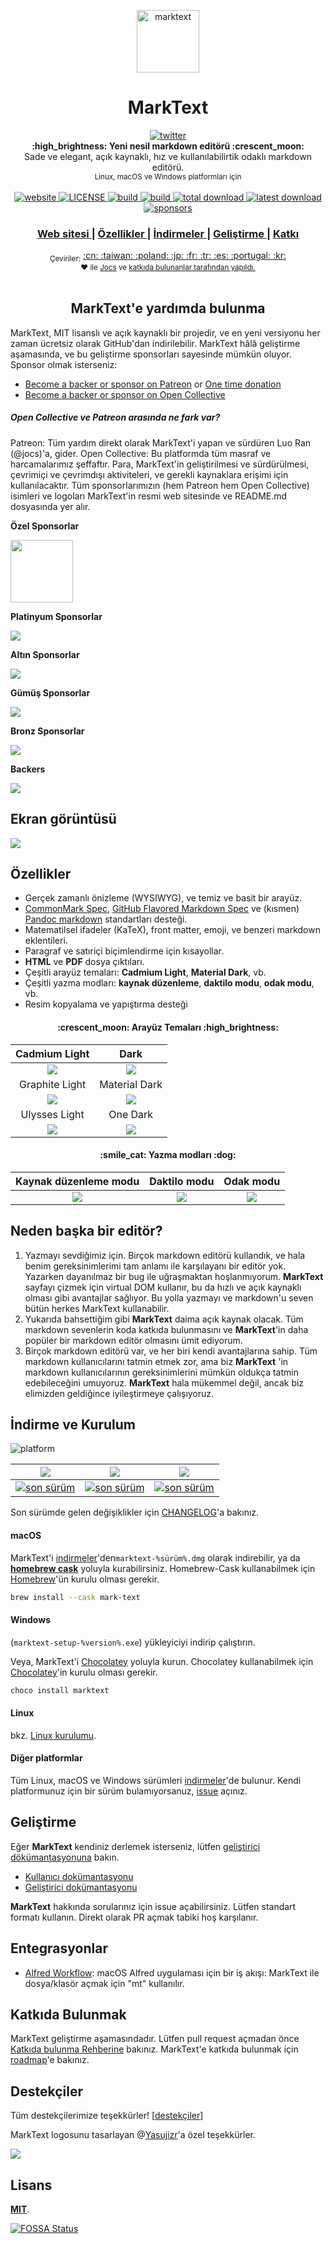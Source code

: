 <p align="center"><img src="../../static/logo-small.png" alt="marktext" width="100" height="100"></p>

<h1 align="center">MarkText</h1>

<div align="center">
  <a href="https://twitter.com/intent/tweet?via=marktextme&url=https://github.com/marktext/marktext/&text=Uygulama%20için%20ne%20demek%20istersiniz?&hashtags=happyMarkText">
    <img src="https://img.shields.io/twitter/url/https/github.com/marktext/marktext.svg?style=for-the-badge" alt="twitter">
  </a>
</div>
<div align="center">
  <strong>:high_brightness: Yeni nesil markdown editörü :crescent_moon:</strong><br>
  Sade ve elegant, açık kaynaklı, hız ve kullanılabilirtik odaklı markdown editörü.<br>
  <sub>Linux, macOS ve Windows platformları için</sub>
</div>

<br>

<div align="center">
  <!-- Version -->
  <a href="https://marktext.github.io/website">
    <img src="https://badge.fury.io/gh/jocs%2Fmarktext.svg" alt="website">
  </a>
  <!-- License -->
  <a href="LICENSE">
    <img src="https://img.shields.io/github/license/marktext/marktext.svg" alt="LICENSE">
  </a>
  <!-- Build Status -->
  <a href="https://travis-ci.org/marktext/marktext/">
    <img src="https://travis-ci.org/marktext/marktext.svg?branch=master" alt="build">
  </a>
  <a href="https://ci.appveyor.com/project/marktext/marktext/branch/master">
    <img src="https://ci.appveyor.com/api/projects/status/l4gxgydj0i95hmxg/branch/master?svg=true" alt="build">
  </a>
  <!-- Downloads total -->
  <a href="https://github.com/marktext/marktext/releases">
    <img src="https://img.shields.io/github/downloads/marktext/marktext/total.svg" alt="total download">
  </a>
  <!-- Downloads latest release -->
  <a href="https://github.com/marktext/marktext/releases/latest">
    <img src="https://img.shields.io/github/downloads/marktext/marktext/v0.17.0/total.svg" alt="latest download">
  </a>
  <!-- sponsors -->
  <a href="https://opencollective.com/marktext">
    <img src="https://opencollective.com/marktext/tiers/silver-sponsors/badge.svg?label=SilverSponsors&color=brightgreen" alt="sponsors">
  </a>
</div>

<div align="center">
  <h3>
    <a href="https://marktext.app">
      Web sitesi
    </a>
     <span> | </span>
    <a href="https://github.com/marktext/marktext#features">
      Özellikler
    </a>
    <span> | </span>
    <a href="https://github.com/marktext/marktext#download-and-installation">
      İndirmeler
    </a>
    <span> | </span>
    <a href="https://github.com/marktext/marktext#development">
      Geliştirme
    </a>
    <span> | </span>
    <a href="https://github.com/marktext/marktext#contribution">
      Katkı
    </a>
  </h3>
</div>

<div align="center">
  <sub>Çeviriler:</sub>
  <a href="zh_cn.md#readme">
    <span>:cn:</span>
  </a>
  <a href="zh_tw.md#readme">
    <span>:taiwan:</span>
  </a>
  <a href="pl.md#readme">
    <span>:poland:</span>
  </a>
  <a href="ja.md#readme">
    <span>:jp:</span>
  </a>
  <a href="french.md#readme">
    <span>:fr:</span>
  </a>
  <a href="tr.md#readme">
    <span>:tr:</span>
  </a>
  <a href="spanish.md#readme">
    <span>:es:</span>
  </a>
  <a href="pt.md#readme">
    <span>:portugal:</span>
  </a>
  <a href="ko.md#readme">
    <span>:kr:</span>
  </a>
</div>

<div align="center">
  <sub>❤︎ ile
    <a href="https://github.com/Jocs">Jocs</a> ve
    <a href="https://github.com/marktext/marktext/graphs/contributors">
      katkıda bulunanlar tarafından yapıldı.
    </a>
  </sub>
</div>

<br />

<h2 align="center">MarkText'e yardımda bulunma</h2>

MarkText, MIT lisanslı  ve açık kaynaklı bir projedir, ve en yeni versiyonu her zaman ücretsiz olarak GitHub'dan indirilebilir. MarkText hâlâ geliştirme aşamasında, ve bu geliştirme sponsorları sayesinde mümkün oluyor. Sponsor olmak isterseniz:

- [Become a backer or sponsor on Patreon](https://www.patreon.com/ranluo) or [One time donation](https://github.com/Jocs/sponsor.me)
- [Become a backer or sponsor on Open Collective](https://opencollective.com/marktext)

##### Open Collective ve Patreon arasında ne fark var?

Patreon: Tüm yardım direkt olarak MarkText'i yapan ve sürdüren Luo Ran (@jocs)'a, gider.
Open Collective: Bu platformda tüm masraf ve harcamalarımız şeffaftır. Para, MarkText'in geliştirilmesi ve sürdürülmesi, çevrimiçi ve çevrimdışı aktiviteleri, ve gerekli kaynaklara erişimi için kullanılacaktır.
Tüm sponsorlarımızın (hem Patreon hem Open Collective) isimleri ve logoları MarkText'in resmi web sitesinde ve README.md dosyasında yer alır.

**Özel Sponsorlar**

<a href="https://www.dogedoge.com/">
 <img src="https://www.dogedoge.com/assets/new_logo.min.png" width="100" height="100">
</a>

**Platinyum Sponsorlar**

<a href="https://opencollective.com/marktext#platinum-sponsors">
 <img src="https://opencollective.com/marktext/tiers/platinum-sponsors.svg?avatarHeight=36&width=600">
</a>

**Altın Sponsorlar**

<a href="https://opencollective.com/marktext#platinum-sponsors">
  <img src="https://opencollective.com/marktext/tiers/gold-sponsors.svg?avatarHeight=36&width=600">
</a>

**Gümüş Sponsorlar**

<a href="https://opencollective.com/marktext#platinum-sponsors">
  <img src="https://opencollective.com/marktext/tiers/silver-sponsors.svg?avatarHeight=36&width=600">
</a>

**Bronz Sponsorlar**

<a href="https://opencollective.com/marktext#platinum-sponsors">
  <img src="https://opencollective.com/marktext/tiers/bronze-sponsors.svg?avatarHeight=36&width=600">
</a>

**Backers**

<a href="https://opencollective.com/marktext#backers">
  <img src="https://opencollective.com/marktext/tiers/backer.svg?avatarHeight=36&width=600">
</a>

## Ekran görüntüsü

![](../marktext.png?raw=true)

## Özellikler

- Gerçek zamanlı önizleme (WYSIWYG), ve temiz ve basit bir arayüz.
- [CommonMark Spec](https://spec.commonmark.org/0.29/), [GitHub Flavored Markdown Spec](https://github.github.com/gfm/) ve (kısmen) [Pandoc markdown](https://pandoc.org/MANUAL.html#pandocs-markdown) standartları desteği.
- Matematilsel ifadeler (KaTeX), front matter, emoji, ve benzeri markdown eklentileri.
- Paragraf ve satıriçi biçimlendirme için kısayollar.
- **HTML** ve **PDF** dosya çıktıları.
- Çeşitli arayüz temaları: **Cadmium Light**, **Material Dark**, vb.
- Çeşitli yazma modları: **kaynak düzenleme**, **daktilo modu**, **odak modu**, vb.
- Resim kopyalama ve yapıştırma desteği

<h4 align="center">:crescent_moon: Arayüz Temaları :high_brightness:</h4>

| Cadmium Light                                     | Dark                                            |
|:-------------------------------------------------:|:-----------------------------------------------:|
| ![](../themeImages/cadmium-light.png?raw=true)  | ![](../../docs/themeImages/dark.png?raw=true)         |
| Graphite Light                                    | Material Dark                                   |
| ![](../themeImages/graphite-light.png?raw=true) | ![](../../docs/themeImages/materal-dark.png?raw=true) |
| Ulysses Light                                     | One Dark                                        |
| ![](../themeImages/ulysses-light.png?raw=true)  | ![](../../docs/themeImages/one-dark.png?raw=true)     |

<h4 align="center">:smile_cat: Yazma modları :dog:</h4>

| Kaynak düzenleme modu | Daktilo modu             | Odak modu           |
|:---------------------:|:------------------------:|:-------------------:|
| ![](../source.gif)  | ![](../typewriter.gif) | ![](../focus.gif) |

## Neden başka bir editör?

1. Yazmayı sevdiğimiz için. Birçok markdown editörü kullandık, ve hala benim gereksinimlerimi tam anlamı ile karşılayanı bir editör yok. Yazarken dayanılmaz bir bug ile uğraşmaktan hoşlanmıyorum. **MarkText** sayfayı çizmek için virtual DOM kullanır, bu da hızlı ve açık kaynaklı olması gibi avantajlar sağlıyor. Bu yolla yazmayı ve markdown'u seven bütün herkes MarkText kullanabilir.
2. Yukarıda bahsettiğim gibi **MarkText** daima açık kaynak olacak. Tüm markdown sevenlerin koda katkıda bulunmasını ve **MarkText**'in daha popüler bir markdown editör olmasını ümit ediyorum.
3. Birçok markdown editörü var, ve her biri kendi avantajlarına sahip. Tüm markdown kullanıcılarını tatmin etmek zor, ama biz **MarkText** 'in markdown kullanıcılarının gereksinimlerini mümkün oldukça tatmin edebileceğini umuyoruz. **MarkText** hala mükemmel değil, ancak biz elimizden geldiğince iyileştirmeye çalışıyoruz.

## İndirme ve Kurulum

![platform](https://img.shields.io/static/v1.svg?label=Platform&message=Linux-64%20|%20macOS-64%20|%20Win-32%20|%20Win-64&style=for-the-badge)

| ![](https://raw.githubusercontent.com/wiki/ryanoasis/nerd-fonts/screenshots/v1.0.x/mac-pass-sm.png)                                                                                                  | ![](https://raw.githubusercontent.com/wiki/ryanoasis/nerd-fonts/screenshots/v1.0.x/windows-pass-sm.png)                                                                                                          | ![](https://raw.githubusercontent.com/wiki/ryanoasis/nerd-fonts/screenshots/v1.0.x/linux-pass-sm.png)                                                                                                                        |
|:----------------------------------------------------------------------------------------------------------------------------------------------------------------------------------------------------:|:----------------------------------------------------------------------------------------------------------------------------------------------------------------------------------------------------------------:|:----------------------------------------------------------------------------------------------------------------------------------------------------------------------------------------------------------------------------:|
| [![son sürüm](https://img.shields.io/github/downloads/marktext/marktext/latest/marktext-x64.dmg.svg)](https://github.com/marktext/marktext/releases/download/v0.17.0/marktext-x64.dmg) | [![son sürüm](https://img.shields.io/github/downloads/marktext/marktext/latest/marktext-setup.exe.svg)](https://github.com/marktext/marktext/releases/download/v0.17.0/marktext-setup.exe) | [![son sürüm](https://img.shields.io/github/downloads/marktext/marktext/latest/marktext-x86_64.AppImage.svg)](https://github.com/marktext/marktext/releases/download/v0.17.0/marktext-x86_64.AppImage) |

Son sürümde gelen değişiklikler için [CHANGELOG](.github/CHANGELOG.md)'a bakınız.

#### macOS

MarkText'i [indirmeler](https://github.com/marktext/marktext/releases/latest)'den`marktext-%sürüm%.dmg` olarak  indirebilir, ya da [**homebrew cask**](https://github.com/caskroom/homebrew-cask) yoluyla kurabilirsiniz. Homebrew-Cask kullanabilmek için [Homebrew](https://brew.sh/)'ün kurulu olması gerekir.

```bash
brew install --cask mark-text
```

#### Windows

(`marktext-setup-%version%.exe`) yükleyiciyi indirip çalıştırın.

Veya, MarkText'i [Chocolatey](https://chocolatey.org/) yoluyla kurun. Chocolatey kullanabilmek için [Chocolatey](https://chocolatey.org/install)'in kurulu olması gerekir.

```bash
choco install marktext
```

#### Linux

bkz. [Linux kurulumu](../LINUX.md).

#### Diğer platformlar

Tüm Linux, macOS ve Windows sürümleri [indirmeler](https://github.com/marktext/marktext/releases/latest)'de bulunur. Kendi platformunuz için bir sürüm bulamıyorsanuz, [issue](https://github.com/marktext/marktext/issues) açınız.

## Geliştirme

Eğer **MarkText** kendiniz derlemek isterseniz, lütfen [geliştirici dökümantasyonuna](../../CONTRIBUTING.md#build-instructions) bakın.

- [Kullanıcı dokümantasyonu](../README.md)
- [Geliştirici dokümantasyonu](../dev/README.md)

**MarkText** hakkında sorularınız için issue açabilirsiniz. Lütfen standart formatı kullanın. Direkt olarak PR açmak tabiki hoş karşılanır.

## Entegrasyonlar

- [Alfred Workflow](http://www.packal.org/workflow/mark-text): macOS Alfred uygulaması için bir iş akışı: MarkText ile dosya/klasör açmak için "mt" kullanılır.

## Katkıda Bulunmak

MarkText geliştirme aşamasındadır. Lütfen pull request açmadan önce [Katkıda bulunma Rehberine](../../CONTRIBUTING.md) bakınız. MarkText'e katkıda bulunmak için [roadmap](https://github.com/marktext/marktext/projects)'e bakınız.

## Destekçiler

Tüm destekçilerimize teşekkürler! [[destekçiler](https://github.com/marktext/marktext/graphs/contributors)]

MarkText logosunu tasarlayan @[Yasujizr](https://github.com/Yasujizr)'a özel teşekkürler.

<a href="https://github.com/marktext/marktext/graphs/contributors"><img src="https://opencollective.com/marktext/contributors.svg?width=890" /></a>

## Lisans

[**MIT**](../../LICENSE).

[![FOSSA Status](https://app.fossa.io/api/projects/git%2Bgithub.com%2Fmarktext%2Fmarktext.svg?type=large)](https://app.fossa.io/projects/git%2Bgithub.com%2Fmarktext%2Fmarktext?ref=badge_large)
